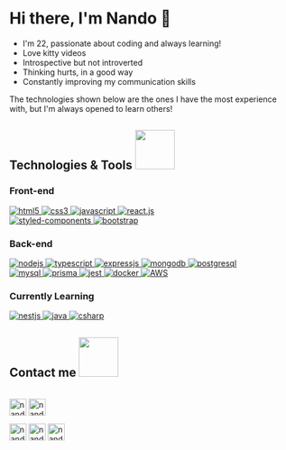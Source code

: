 # Hi there, I'm Nando 👋

- I'm 22, passionate about coding and always learning! 
- Love kitty videos
- Introspective but not introverted
- Thinking hurts, in a good way
- Constantly improving my communication skills

The technologies shown below are the ones I have the most experience with, but I'm always opened to learn others!

## Technologies & Tools <img src="https://media4.giphy.com/media/jSKBmKkvo2dPQQtsR1/giphy.gif?cid=6c09b9522cta2xc47v1hsphpjqheusrz90dxprqg2d6wljih&rid=giphy.gif&ct=s" width="70px">
### Front-end
<p align="left">
    <a href="https://www.w3schools.com/html/default.asp" target="_blank" rel="noreferrer"> <img
      src="https://img.shields.io/badge/HTML5-E34F26?style=for-the-badge&logo=html5&logoColor=white"
      alt="html5"> 
    </a>
   <a href="https://www.w3schools.com/css/" target="_blank"
    rel="noreferrer"> 
    <img src="https://img.shields.io/badge/CSS3-1572B6?style=for-the-badge&logo=css3&logoColor=white" alt="css3"/> 
   </a> 
   <a href="https://developer.mozilla.org/pt-BR/docs/Web/JavaScript" target="_blank"
    rel="noreferrer"> <img
      src="https://img.shields.io/badge/JavaScript-F7DF1E?style=for-the-badge&logo=javascript&logoColor=black"
      alt="javascript"/> </a> 
    <a href="https://legacy.reactjs.org/" target="_blank"
    rel="noreferrer"> <img
      src="https://img.shields.io/badge/React-20232A?style=for-the-badge&logo=react&logoColor=61DAFB"
      alt="react.js"/> </a> <br/>
     <a href="https://styled-components.com/docs" target="_blank"
    rel="noreferrer"> <img
      src="https://img.shields.io/badge/styled--components-DB7093?style=for-the-badge&logo=styled-components&logoColor=white"
      alt="styled-components"/> </a>
    <a href="https://getbootstrap.com/docs/5.3/getting-started/introduction/" target="_blank" rel="noreferrer">
    <img src="https://img.shields.io/badge/Bootstrap-563D7C?style=for-the-badge&logo=bootstrap&logoColor=white"
    alt="bootstrap"/> </a>
</p>

### Back-end
<p align="left">
    <a href="https://nodejs.org/en/docs" target="_blank" rel="noreferrer">
    <img src="https://img.shields.io/badge/Node.js-43853D?style=for-the-badge&logo=node.js&logoColor=white"
    alt="nodejs"/> </a>
    <a href="https://www.typescriptlang.org/docs/" target="_blank" rel="noreferrer">
    <img src="https://img.shields.io/badge/TypeScript-007ACC?style=for-the-badge&logo=typescript&logoColor=white"
    alt="typescript"/> </a>
    <a href="https://expressjs.com/pt-br/" target="_blank" rel="noreferrer">
    <img src="https://img.shields.io/badge/express.js-%23404d59.svg?style=for-the-badge&logo=express&logoColor=%2361DAFB"
    alt="expressjs"/> </a>
    <a href="https://www.mongodb.com/docs/" target="_blank" rel="noreferrer">
    <img src="https://img.shields.io/badge/MongoDB-4EA94B?style=for-the-badge&logo=mongodb&logoColor=white"
    alt="mongodb"/> </a> 
      <a href="https://www.postgresql.org/docs/" target="_blank" rel="noreferrer"> <img
    src="https://img.shields.io/badge/PostgreSQL-316192?style=for-the-badge&logo=postgresql&logoColor=white"
    alt="postgresql"/> </a> <br/>
    <a href="https://www.mysql.com/" target="_blank" rel="noreferrer"> <img
      src="https://img.shields.io/badge/MySQL-00000F?style=for-the-badge&logo=mysql&logoColor=white"
      alt="mysql"/> </a> 
 <a href="https://www.prisma.io/docs" target="_blank" rel="noreferrer"> <img
    src="https://img.shields.io/badge/Prisma-3982CE?style=for-the-badge&logo=Prisma&logoColor=white"
    alt="prisma"/> </a>
  <a href="https://jestjs.io/" target="_blank" rel="noreferrer"> <img
    src="https://img.shields.io/badge/Jest-C21325?style=for-the-badge&logo=jest&logoColor=white"
    alt="jest"/> </a>
    <a href="https://www.docker.com/" target="_blank" rel="noreferrer"> <img
    src="https://img.shields.io/badge/Docker-2CA5E0?style=for-the-badge&logo=docker&logoColor=white"
    alt="docker"/> </a>
     <a href="https://docs.aws.amazon.com/" target="_blank" rel="noreferrer">
    <img src="https://img.shields.io/badge/Amazon_AWS-FF9900?style=for-the-badge&logo=amazonaws&logoColor=white"
    alt="AWS"/> </a>
</p>


### Currently Learning
<p align="left">
    <a href="https://docs.nestjs.com/" target="_blank" rel="noreferrer"> <img
      src="https://img.shields.io/badge/nestjs-E0234E?style=for-the-badge&logo=nestjs&logoColor=white"
      alt="nestjs"/> </a>
    <a href="https://dev.java/learn/" target="_blank" rel="noreferrer"> <img
      src="https://img.shields.io/badge/Java-ED8B00?style=for-the-badge&logo=java&logoColor=white"
      alt="java"/> </a>
    <a href="https://learn.microsoft.com/pt-br/dotnet/csharp/" target="_blank" rel="noreferrer"> <img
      src="https://img.shields.io/badge/C%23-239120?style=for-the-badge&logo=c-sharp&logoColor=white"
      alt="csharp"/> </a>
</p>


## Contact me <img src='https://raw.githubusercontent.com/ShahriarShafin/ShahriarShafin/main/Assets/handshake.gif' width="70px">
  <p align="left">
      <br/>
      <a href="https://www.linkedin.com/in/nandomattos/" target="_blank"><img align="center"
         src="https://img.shields.io/badge/linkedin-%231DA1F2.svg?style=for-the-badge&logo=linkedin&logoColor=white"
         alt="nando_mattos" height="30"/></a>
      <a href="mailto:luizfernandoamattos@gmail.com" target="blank"><img align="center"
         src="https://img.shields.io/badge/gmail-EA4335.svg?style=for-the-badge&logo=gmail&logoColor=white"
         alt="nando_mattos" height="30"/></a>
  </p>
   <p align="left">
      <a href="https://www.instagram.com/nando_mtts/" target="blank"><img align="center"
         src="https://img.shields.io/badge/instagram-%23E4405F.svg?style=for-the-badge&logo=Instagram&logoColor=white"
         alt="nando_mattos" height="30"/></a>
      <a href="https://wa.me/+5514997928787" target="blank"><img align="center"
         src="https://img.shields.io/badge/whatsapp-4B7F1.svg?style=for-the-badge&logo=whatsapp&logoColor=white"
         alt="nando_mattos" height="30"/></a>
      <a href="https://twitter.com/nando_mtts" target="blank"><img align="center"
         src="https://img.shields.io/badge/twitter-1DA1F2.svg?style=for-the-badge&logo=twitter&logoColor=white"
         alt="nando_mattos" height="30"/></a>
      <br>
    </p>
  
